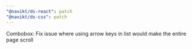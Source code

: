 ```yaml
---
"@navikt/ds-react": patch
"@navikt/ds-css": patch
---
```


Combobox: Fix issue where using arrow keys in list would make the entire page scroll
